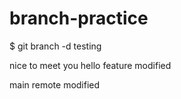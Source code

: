 # branch-practice
$ git branch -d testing

nice to meet you
hello
feature modified

main remote modified
